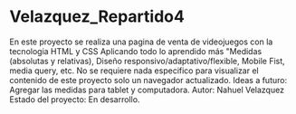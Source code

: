 # Velazquez_Repartido4
En este proyecto se realiza una pagina de venta de videojuegos con la tecnologia HTML y CSS
Aplicando todo lo aprendido más "Medidas (absolutas y relativas), Diseño responsivo/adaptativo/flexible, Mobile Fist, media query, etc.
No se requiere nada especifico para visualizar el contenido de este proyecto solo un navegador actualizado.
Ideas a futuro: Agregar las medidas para tablet y  computadora.
Autor: Nahuel Velazquez
Estado del proyecto: En desarrollo. 
